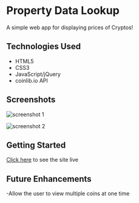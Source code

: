 # Property Data Lookup
A simple web app for displaying prices of Cryptos!

## Technologies Used

- HTML5
- CSS3
- JavaScript/jQuery
- coinlib.io API

## Screenshots

![screenshot 1](#)

![screenshot 2](#)

## Getting Started

[Click here](#) to see the site live

## Future Enhancements

-Allow the user to view multiple coins at one time